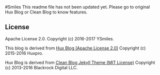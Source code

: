 #Smiles
This readme file has not been updated yet.
Please go to original Hux Blog or Clean Blog to know features.

## License
Apache License 2.0.
Copyright (c) 2016-2017 YSmiles.

This blog is derived from [Hux Blog (Apache License 2.0)](http://huxpro.github.io)
Copyright (c) 2015-2016 Huxpro.

Hux Blog is derived from [Clean Blog Jekyll Theme (MIT License)](https://github.com/BlackrockDigital/startbootstrap-clean-blog-jekyll/)
Copyright (c) 2013-2016 Blackrock Digital LLC.

